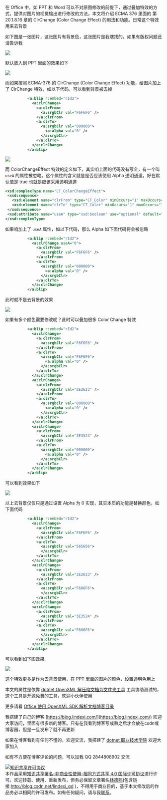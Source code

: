 
在 Office 中，如 PPT 和 Word 可以不对原图修改的前提下，通过叠加特效的方式，提供对图片的视觉输出进行修改的方法，本文将介绍 ECMA 376 里面的 第 20.1.8.16 章的 ClrChange (Color Change Effect) 的用法和功能。日常这个特效用来去背景

<!--more-->


<!-- CreateTime:2021/4/1 14:56:00 -->

<!-- 发布 -->

如下图是一张图片，这张图片有背景色，这张图片是我瞎找的，如果有版权问题还请告诉我

<!-- ![](image/dotnet OpenXML 图片的 Color Change Effect 特效修改图片颜色/dotnet OpenXML 图片的 Color Change Effect 特效修改图片颜色0.png) -->

![](http://cdn.lindexi.site/lindexi%2F2021411457348467.jpg)

默认放入到 PPT 里面的效果如下

<!-- ![](image/dotnet OpenXML 图片的 Color Change Effect 特效修改图片颜色/dotnet OpenXML 图片的 Color Change Effect 特效修改图片颜色1.png) -->

![](http://cdn.lindexi.site/lindexi%2F2021411458198277.jpg)

而如果按照 ECMA-376 的 ClrChange (Color Change Effect) 功能，给图片加上了 ClrChange 特效，如以下代码，可以看到背景被去掉

```xml
          <a:blip r:embed="rId2">
            <a:clrChange>
              <a:clrFrom>
                <a:srgbClr val="F6F6F6" />
              </a:clrFrom>
              <a:clrTo>
                <a:srgbClr val="000000">
                  <a:alpha val="0" />
                </a:srgbClr>
              </a:clrTo>
            </a:clrChange>
          </a:blip>
```

<!-- ![](image/dotnet OpenXML 图片的 Color Change Effect 特效修改图片颜色/dotnet OpenXML 图片的 Color Change Effect 特效修改图片颜色2.png) -->

![](http://cdn.lindexi.site/lindexi%2F2021411459367577.jpg)

而 ColorChangeEffect 特效的定义如下，其实咱上面的代码没有写全，有一个叫 `useA` 的属性被忽略。这个属性的含义就是是否应该使用 Alpha 透明通道，好在默认值是 true 也就是应该采用透明通道

```xml
<xsd:complexType name="CT_ColorChangeEffect">
 <xsd:sequence>
   <xsd:element name="clrFrom" type="CT_Color" minOccurs="1" maxOccurs="1"/>
   <xsd:element name="clrTo" type="CT_Color" minOccurs="1" maxOccurs="1"/>
 </xsd:sequence>
 <xsd:attribute name="useA" type="xsd:boolean" use="optional" default="true"/>
</xsd:complexType>
```

如果咱加上了 `useA` 属性，如以下代码，那么 Alpha 如下面代码将会被忽略

```xml
          <a:blip r:embed="rId2">
            <a:clrChange useA="0">
              <a:clrFrom>
                <a:srgbClr val="F6F6F6" />
              </a:clrFrom>
              <a:clrTo>
                <a:srgbClr val="000000">
                  <a:alpha val="0" />
                </a:srgbClr>
              </a:clrTo>
            </a:clrChange>
          </a:blip>
```

此时就不是去背景的效果

<!-- ![](image/dotnet OpenXML 图片的 Color Change Effect 特效修改图片颜色/dotnet OpenXML 图片的 Color Change Effect 特效修改图片颜色3.png) -->

![](http://cdn.lindexi.site/lindexi%2F20214115314999.jpg)

如果有多个颜色需要修改呢？此时可以叠加很多 Color Change 特效

```xml
          <a:blip r:embed="rId2">
            <a:clrChange>
              <a:clrFrom>
                <a:srgbClr val="F6F6F6" />
              </a:clrFrom>
              <a:clrTo>
                <a:srgbClr val="F6F6F6">
                  <a:alpha val="0" />
                </a:srgbClr>
              </a:clrTo>
            </a:clrChange>
            <a:clrChange>
              <a:clrFrom>
                <a:srgbClr val="2E2623" />
              </a:clrFrom>
              <a:clrTo>
                <a:srgbClr val="000000">
                  <a:alpha val="0" />
                </a:srgbClr>
              </a:clrTo>
            </a:clrChange>
            <a:clrChange>
              <a:clrFrom>
                <a:srgbClr val="3E3524" />
              </a:clrFrom>
              <a:clrTo>
                <a:srgbClr val="000000">
                  <a:alpha val="0" />
                </a:srgbClr>
              </a:clrTo>
            </a:clrChange>
          </a:blip>
```

可以看到效果如下

<!-- ![](image/dotnet OpenXML 图片的 Color Change Effect 特效修改图片颜色/dotnet OpenXML 图片的 Color Change Effect 特效修改图片颜色4.png) -->

![](http://cdn.lindexi.site/lindexi%2F202141158452360.jpg)

以上去背景仅仅只是通过设置 Alpha 为 0 实现，其实本质的功能是替换颜色，如下面代码

```xml
          <a:blip r:embed="rId2">
            <a:clrChange>
              <a:clrFrom>
                <a:srgbClr val="F6F6F6" />
              </a:clrFrom>
              <a:clrTo>
                <a:srgbClr val="565656">
                </a:srgbClr>
              </a:clrTo>
            </a:clrChange>
            <a:clrChange>
              <a:clrFrom>
                <a:srgbClr val="2E2623" />
              </a:clrFrom>
              <a:clrTo>
                <a:srgbClr val="F606F6">
                </a:srgbClr>
              </a:clrTo>
            </a:clrChange>
            <a:clrChange>
              <a:clrFrom>
                <a:srgbClr val="3E3524" />
              </a:clrFrom>
              <a:clrTo>
                <a:srgbClr val="F606F6">
                </a:srgbClr>
              </a:clrTo>
            </a:clrChange>
          </a:blip>
```

可以看到如下图效果

<!-- ![](image/dotnet OpenXML 图片的 Color Change Effect 特效修改图片颜色/dotnet OpenXML 图片的 Color Change Effect 特效修改图片颜色5.png) -->

![](http://cdn.lindexi.site/lindexi%2F2021411510167909.jpg)

这个特效更多是作为去背景使用，在 PPT 里面的图片的颜色，设置透明色用上

本文的属性是依靠 [dotnet OpenXML 解压缩文档为文件夹工具](https://blog.lindexi.com/post/dotnet-OpenXML-%E8%A7%A3%E5%8E%8B%E7%BC%A9%E6%96%87%E6%A1%A3%E4%B8%BA%E6%96%87%E4%BB%B6%E5%A4%B9%E5%B7%A5%E5%85%B7.html ) 工具协助测试的，这个工具是开源免费的工具，欢迎小伙伴使用

更多请看 [Office 使用 OpenXML SDK 解析文档博客目录](https://blog.lindexi.com/post/Office-%E4%BD%BF%E7%94%A8-OpenXML-SDK-%E8%A7%A3%E6%9E%90%E6%96%87%E6%A1%A3%E5%8D%9A%E5%AE%A2%E7%9B%AE%E5%BD%95.html )



我搭建了自己的博客 [https://blog.lindexi.com/](https://blog.lindexi.com/) 欢迎大家访问，里面有很多新的博客。只有在我看到博客写成熟之后才会放在csdn或博客园，但是一旦发布了就不再更新

如果在博客看到有任何不懂的，欢迎交流，我搭建了 [dotnet 职业技术学院](https://t.me/dotnet_campus) 欢迎大家加入

如有不方便在博客评论的问题，可以加我 QQ 2844808902 交流

<a rel="license" href="http://creativecommons.org/licenses/by-nc-sa/4.0/"><img alt="知识共享许可协议" style="border-width:0" src="https://licensebuttons.net/l/by-nc-sa/4.0/88x31.png" /></a><br />本作品采用<a rel="license" href="http://creativecommons.org/licenses/by-nc-sa/4.0/">知识共享署名-非商业性使用-相同方式共享 4.0 国际许可协议</a>进行许可。欢迎转载、使用、重新发布，但务必保留文章署名[林德熙](http://blog.csdn.net/lindexi_gd)(包含链接:http://blog.csdn.net/lindexi_gd )，不得用于商业目的，基于本文修改后的作品务必以相同的许可发布。如有任何疑问，请与我[联系](mailto:lindexi_gd@163.com)。